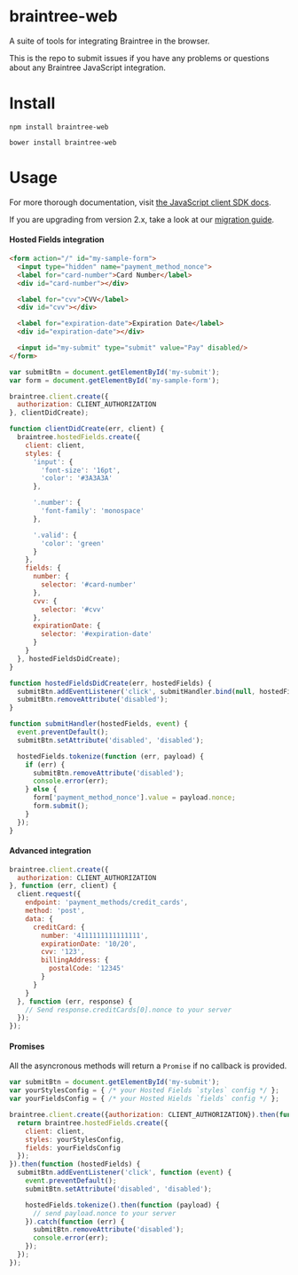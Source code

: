 braintree-web
=============

A suite of tools for integrating Braintree in the browser.

This is the repo to submit issues if you have any problems or questions about any Braintree JavaScript integration.

Install
=======

```
npm install braintree-web
```

```
bower install braintree-web
```

Usage
=====

For more thorough documentation, visit [the JavaScript client SDK docs](https://developers.braintreepayments.com/guides/client-sdk/javascript/v3).

If you are upgrading from version 2.x, take a look at our [migration guide](https://developers.braintreepayments.com/guides/client-sdk/migration/javascript/v3).

#### Hosted Fields integration

```html
<form action="/" id="my-sample-form">
  <input type="hidden" name="payment_method_nonce">
  <label for="card-number">Card Number</label>
  <div id="card-number"></div>

  <label for="cvv">CVV</label>
  <div id="cvv"></div>

  <label for="expiration-date">Expiration Date</label>
  <div id="expiration-date"></div>

  <input id="my-submit" type="submit" value="Pay" disabled/>
</form>
```

```javascript
var submitBtn = document.getElementById('my-submit');
var form = document.getElementById('my-sample-form');

braintree.client.create({
  authorization: CLIENT_AUTHORIZATION
}, clientDidCreate);

function clientDidCreate(err, client) {
  braintree.hostedFields.create({
    client: client,
    styles: {
      'input': {
        'font-size': '16pt',
        'color': '#3A3A3A'
      },

      '.number': {
        'font-family': 'monospace'
      },

      '.valid': {
        'color': 'green'
      }
    },
    fields: {
      number: {
        selector: '#card-number'
      },
      cvv: {
        selector: '#cvv'
      },
      expirationDate: {
        selector: '#expiration-date'
      }
    }
  }, hostedFieldsDidCreate);
}

function hostedFieldsDidCreate(err, hostedFields) {
  submitBtn.addEventListener('click', submitHandler.bind(null, hostedFields));
  submitBtn.removeAttribute('disabled');
}

function submitHandler(hostedFields, event) {
  event.preventDefault();
  submitBtn.setAttribute('disabled', 'disabled');

  hostedFields.tokenize(function (err, payload) {
    if (err) {
      submitBtn.removeAttribute('disabled');
      console.error(err);
    } else {
      form['payment_method_nonce'].value = payload.nonce;
      form.submit();
    }
  });
}
```

#### Advanced integration

```javascript
braintree.client.create({
  authorization: CLIENT_AUTHORIZATION
}, function (err, client) {
  client.request({
    endpoint: 'payment_methods/credit_cards',
    method: 'post',
    data: {
      creditCard: {
        number: '4111111111111111',
        expirationDate: '10/20',
        cvv: '123',
        billingAddress: {
          postalCode: '12345'
        }
      }
    }
  }, function (err, response) {
    // Send response.creditCards[0].nonce to your server
  });
});
```

#### Promises

All the asyncronous methods will return a `Promise` if no callback is provided.

```js
var submitBtn = document.getElementById('my-submit');
var yourStylesConfig = { /* your Hosted Fields `styles` config */ };
var yourFieldsConfig = { /* your Hosted Hields `fields` config */ };

braintree.client.create({authorization: CLIENT_AUTHORIZATION}).then(function (client) {
  return braintree.hostedFields.create({
    client: client,
    styles: yourStylesConfig,
    fields: yourFieldsConfig
  });
}).then(function (hostedFields) {
  submitBtn.addEventListener('click', function (event) {
    event.preventDefault();
    submitBtn.setAttribute('disabled', 'disabled');

    hostedFields.tokenize().then(function (payload) {
      // send payload.nonce to your server
    }).catch(function (err) {
      submitBtn.removeAttribute('disabled');
      console.error(err);
    });
  });
});
```
